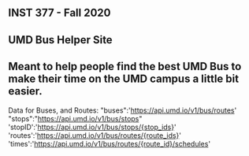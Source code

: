 INST 377 - Fall 2020
--------------------
UMD Bus Helper Site
--------------------
Meant to help people find the best UMD Bus to make their time
on the UMD campus a little bit easier.
--------------------
Data for Buses, and Routes:
"buses":'https://api.umd.io/v1/bus/routes'
"stops":"https://api.umd.io/v1/bus/stops"
'stopID':'https://api.umd.io/v1/bus/stops/{stop_ids}'
'routes':'https://api.umd.io/v1/bus/routes/{route_ids}'
'times':'https://api.umd.io/v1/bus/routes/{route_id}/schedules'
